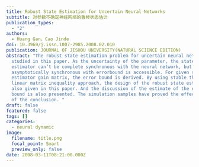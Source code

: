 ```yaml
---
title: Robust State Estimation for Uncertain Neural Networks
subtitle: 对参数不确定神经网络的鲁棒状态估计
publication_types:
  - "2"
authors:
  - Huang Gan，Cao Jinde
doi: 10.3969/j.issn.1007-2985.2008.02.010
publication: JOURNAL OF JISHOU UNIVERSITY(NATURAL SCIENCE EDITION)
abstract: "The robust state estimation problem for uncertain neural network is
  studied in this paper. As the uncertainty of the parameter, the states of the
  estimator can’t be complete synchronous with the neural network, but
  asymptotically synchronous with errorbound is accessible. For given state
  estimator gain matrix, the error bound is derived. By using stable theory and
  linear matrix inequality approach, the design of the robust state estimator is
  also given in this paper. And the discussion of the estimate of the error
  bound is also presented. The simulation samples have proved the effectiveness
  of the conclusion. "
draft: false
featured: false
tags: []
categories:
  - neural dynamic
image:
  filename: title.png
  focal_point: Smart
  preview_only: false
date: 2008-03-11T08:21:00.000Z
---
```

